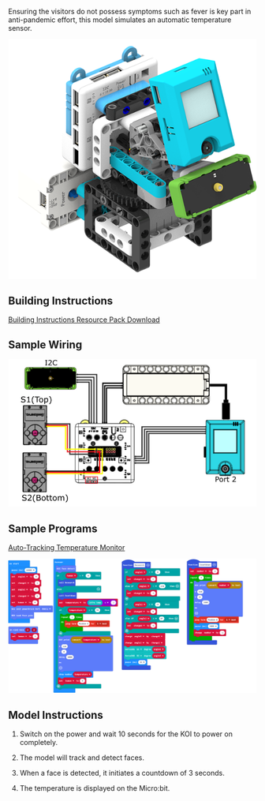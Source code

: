 Ensuring the visitors do not possess symptoms such as fever is key part in anti-pandemic effort, this model simulates an automatic temperature sensor.

![](./images/tempdesk.png)

## Building Instructions

[Building Instructions Resource Pack Download](https://bit.ly/AIHealthCareSetBuildingGuide)

## Sample Wiring

![](./sampleimages/tempdeskcon.png)

## Sample Programs

[Auto-Tracking Temperature Monitor](https://makecode.microbit.org/_LgbPjdAbdbYf)

![](./sampleimages/tempdeskcode.png)

## Model Instructions

1. Switch on the power and wait 10 seconds for the KOI to power on completely.

2. The model will track and detect faces.

3. When a face is detected, it initiates a countdown of 3 seconds.

4. The temperature is displayed on the Micro:bit.

